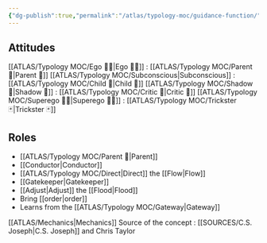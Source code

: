 ```yaml
---
{"dg-publish":true,"permalink":"/atlas/typology-moc/guidance-function/"}
---
```



## Attitudes
[[ATLAS/Typology MOC/Ego 🙋‍♂️\|Ego 🙋‍♂️]] : [[ATLAS/Typology MOC/Parent 🤰\|Parent 🤰]] 
[[ATLAS/Typology MOC/Subconscious\|Subconscious]] : [[ATLAS/Typology MOC/Child 🧒\|Child 🧒]]
[[ATLAS/Typology MOC/Shadow 👤\|Shadow 👤]] : [[ATLAS/Typology MOC/Critic 👵\|Critic 👵]]
[[ATLAS/Typology MOC/Superego 👹👼\|Superego 👹👼]] : [[ATLAS/Typology MOC/Trickster 🃏\|Trickster 🃏]]

## Roles
- [[ATLAS/Typology MOC/Parent 🤰\|Parent]]
- [[Conductor\|Conductor]]
- [[ATLAS/Typology MOC/Direct\|Direct]] the [[Flow\|Flow]]
- [[Gatekeeper\|Gatekeeper]]
- [[Adjust\|Adjust]] the [[Flood\|Flood]]
- Bring [[order\|order]]
- Learns from the [[ATLAS/Typology MOC/Gateway\|Gateway]]


[[ATLAS/Mechanics\|Mechanics]]
Source of the concept : [[SOURCES/C.S. Joseph\|C.S. Joseph]] and Chris Taylor